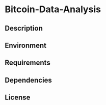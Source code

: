 # Bitcoin-Data-Analysis

## Description 

## Environment 

## Requirements 

## Dependencies 

## License 
